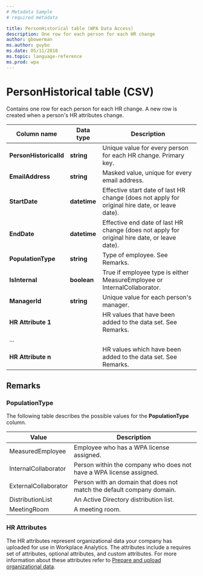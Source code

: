 ```yaml
---
# Metadata Sample
# required metadata

title: PersonHistorical table (WPA Data Access)
description: One row for each person for each HR change
author: gbowerman
ms.author: guybo
ms.date: 05/11/2018
ms.topic: language-reference
ms.prod: wpa
---
```


# PersonHistorical table (CSV)


  Contains one row for each person for each HR change. A new row is created when a person's HR attributes change.
  
|Column name|Data type|Description|
|-----------------|---------------|-----------------|
|**PersonHistoricalId**|**string**|Unique value for every person for each HR change. Primary key.|
|**EmailAddress**|**string**|Masked value, unique for every email address.|  
|**StartDate**|**datetime**|Effective start date of last HR change (does not apply for original hire date, or leave date).|
|**EndDate**|**datetime**|Effective end date of last HR change (does not apply for original hire date, or leave date).|
|**PopulationType**|**string**|Type of employee. See Remarks.|
|**IsInternal**|**boolean**|True if employee type is either MeasureEmployee or InternalCollaborator.|
|**ManagerId**|**string**|Unique value for each person's manager.|
|**HR Attribute 1**||HR values that have been added to the data set. See Remarks.|
|   ...   |||
|**HR Attribute n**||HR values which have been added to the data set. See Remarks.|

## Remarks

### PopulationType
The following table describes the possible values for the **PopulationType** column. 

|Value|Description|
|------|------|
|MeasuredEmployee|Employee who has a WPA license assigned.|
|InternalCollaborator |Person within the company who does not have a WPA license assigned.|
|ExternalCollaborator |Person with an domain that does not match the default company domain.|
|DistributionList |An Active Directory distribution list.|
|MeetingRoom |A meeting room.|

### HR Attributes
The HR attributes represent organizational data your company has uploaded for use in Workplace Analytics. The attributes include a requires set of attributes, optional attributes, and custom attributes. For more information about these attributes refer to [Prepare and upload organizational data](https://docs.microsoft.com/workplace-analytics/setup/prepare-and-upload-organizational-data#step-three--export-data).
